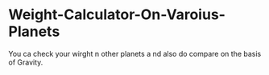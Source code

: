 # Weight-Calculator-On-Varoius-Planets
 You ca check your wirght n other planets a nd also do compare on the basis of Gravity.
